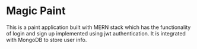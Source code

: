 # Magic Paint

This is a paint application built with MERN stack which has the functionality of login and sign up implemented using jwt authentication. It is integrated with MongoDB to store user info.
